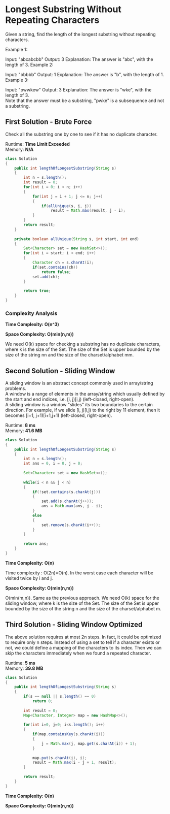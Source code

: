 # Longest Substring Without Repeating Characters

Given a string, find the length of the longest substring without repeating characters.

Example 1:

Input: "abcabcbb"
Output: 3 
Explanation: The answer is "abc", with the length of 3. 
Example 2:

Input: "bbbbb"
Output: 1
Explanation: The answer is "b", with the length of 1.
Example 3:

Input: "pwwkew"
Output: 3
Explanation: The answer is "wke", with the length of 3.   
             Note that the answer must be a substring, "pwke" is a subsequence and not a substring.


## First Solution - Brute Force

Check all the substring one by one to see if it has no duplicate character.

Runtime: **Time Limit Exceeded**  
Memory: **N/A**

```java
class Solution 
{
    public int lengthOfLongestSubstring(String s) 
    {
        int n = s.length();
        int result = 0;
        for(int i = 0; i < n; i++)
        {
            for(int j = i + 1; j <= n; j++)
            {
                if(allUnique(s, i, j))
                    result = Math.max(result, j - i);
            }
        }
        return result;
    }
    
    private boolean allUnique(String s, int start, int end)
    {
        Set<Character> set = new HashSet<>();
        for(int i = start; i < end; i++)
        {
            Character ch = s.charAt(i);
            if(set.contains(ch))
                return false;
            set.add(ch);
        }
        
        return true;
    }
}
```

### Complexity Analysis

**Time Complexity: O(n^3)** 

**Space Complexity: O(min(n,m))**

We need O(k) space for checking a substring has no duplicate characters, where k is the size of the Set. The size of the Set is upper bounded by the size of the string nn and the size of the charset/alphabet mm.


## Second Solution - Sliding Window

A sliding window is an abstract concept commonly used in array/string problems.   
A window is a range of elements in the array/string which usually defined by the start and end indices, i.e. [i, j)[i,j) (left-closed, right-open).   
A sliding window is a window "slides" its two boundaries to the certain direction. For example, if we slide [i, j)[i,j) to the right by 11 element, then it becomes [i+1, j+1)[i+1,j+1) (left-closed, right-open).

Runtime: **8 ms**  
Memory: **41.6 MB**

```java
class Solution 
{
    public int lengthOfLongestSubstring(String s) 
    {
        int n = s.length();
        int ans = 0, i = 0, j = 0;
        
        Set<Character> set = new HashSet<>();
        
        while(i < n && j < n)
        {
            if(!set.contains(s.charAt(j)))
            {
                set.add(s.charAt(j++));
                ans = Math.max(ans, j - i);
            }
            else
            {
                set.remove(s.charAt(i++));
            }
        }
        
        return ans; 
    }
}
```

**Time Complexity: O(n)** 

Time complexity : O(2n)=O(n). In the worst case each character will be visited twice by i and j.

**Space Complexity: O(min(n,m))**

O(min(m,n)). Same as the previous approach. We need O(k) space for the sliding window, where k is the size of the Set. The size of the Set is upper bounded by the size of the string n and the size of the charset/alphabet m.


## Third Solution - Sliding Window Optimized
The above solution requires at most 2n steps. In fact, it could be optimized to require only n steps. Instead of using a set to tell if a character exists or not, we could define a mapping of the characters to its index. Then we can skip the characters immediately when we found a repeated character.

Runtime: **5 ms**  
Memory: **39.8 MB**

```java
class Solution 
{
    public int lengthOfLongestSubstring(String s) 
    {
        if(s == null || s.length() == 0)
            return 0;
        
        int result = 0;
        Map<Character, Integer> map = new HashMap<>();
        
        for(int i=0, j=0; i<s.length(); i++)
        {
            if(map.containsKey(s.charAt(i)))
            {
                j = Math.max(j, map.get(s.charAt(i)) + 1);
            }
            
            map.put(s.charAt(i), i);
            result = Math.max(i - j + 1, result);
        }
        
        return result;
    }
}
```

**Time Complexity: O(n)** 

**Space Complexity: O(min(n,m))**
